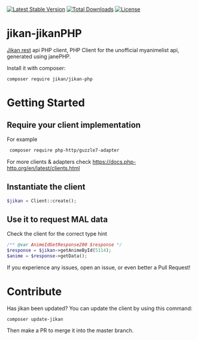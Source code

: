 [![Latest Stable Version](https://poser.pugx.org/jikan/jikan-php/v/stable)](https://packagist.org/packages/jikan/jikan-php)
[![Total Downloads](https://poser.pugx.org/jikan/jikan-php/downloads)](https://packagist.org/packages/jikan/jikan-php)
[![License](https://poser.pugx.org/jikan/jikan-php/license)](https://packagist.org/packages/jikan/jikan-php)

# jikan-jikanPHP
[Jikan rest](https://github.com/jikan-me/jikan) api PHP client, PHP Client for the unofficial myanimelist api, generated using janePHP.

Install it with composer:

```
composer require jikan/jikan-php
```

# Getting Started

## Require your client implementation
For example
```sh
 composer require php-http/guzzle7-adapter
```
For more clients & adapters check https://docs.php-http.org/en/latest/clients.html

## Instantiate the client

```php
$jikan = Client::create();
```

## Use it to request MAL data
Check the client for the correct type hint
```php
/** @var AnimeIdGetResponse200 $response */
$response = $jikan->getAnimeById(5114);
$anime = $response->getData();
```

If you experience any issues, open an issue, or even better a Pull Request!

# Contribute
Has jikan been updated?
You can update the client by using this command:
```shell
composer update-jikan
```
Then make a PR to merge it into the master branch.
